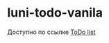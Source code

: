 # luni-todo-vanila

[gener]: https://lunikya.github.io/luni-todo-vanila/
Доступно по ссылке
[ToDo list][gener]
